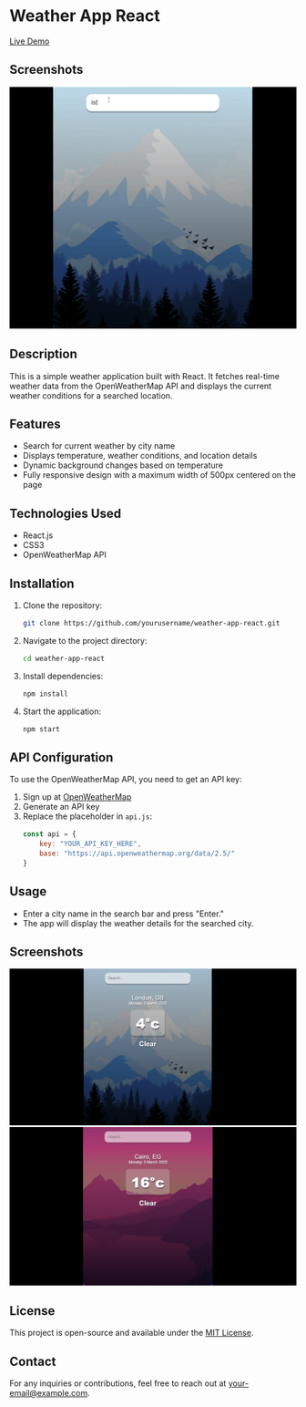 # Weather App React
[Live Demo](https://netlix-app-e77933.netlify.app/)
## Screenshots

![App Screenshot](./public/weather.gif)


## Description
This is a simple weather application built with React. It fetches real-time weather data from the OpenWeatherMap API and displays the current weather conditions for a searched location.

## Features
- Search for current weather by city name
- Displays temperature, weather conditions, and location details
- Dynamic background changes based on temperature
- Fully responsive design with a maximum width of 500px centered on the page

## Technologies Used
- React.js
- CSS3
- OpenWeatherMap API

## Installation

1. Clone the repository:
   ```bash
   git clone https://github.com/yourusername/weather-app-react.git
   ```
2. Navigate to the project directory:
   ```bash
   cd weather-app-react
   ```
3. Install dependencies:
   ```bash
   npm install
   ```
4. Start the application:
   ```bash
   npm start
   ```

## API Configuration
To use the OpenWeatherMap API, you need to get an API key:
1. Sign up at [OpenWeatherMap](https://openweathermap.org/)
2. Generate an API key
3. Replace the placeholder in `api.js`:
   ```js
   const api = {
       key: "YOUR_API_KEY_HERE",
       base: "https://api.openweathermap.org/data/2.5/"
   }
   ```

## Usage
- Enter a city name in the search bar and press "Enter."
- The app will display the weather details for the searched city.

## Screenshots
![Weather App Screenshot](./public/image%20copy.png)
![](./public/image%20copy%202.png) 

## License
This project is open-source and available under the [MIT License](LICENSE).

## Contact
For any inquiries or contributions, feel free to reach out at [your-email@example.com](mailto:your-email@example.com).

